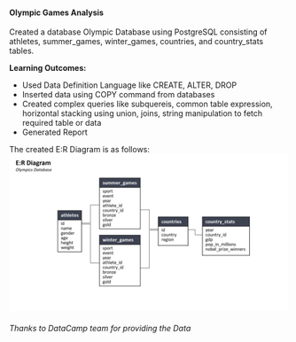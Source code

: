 #### Olympic Games Analysis
Created a database Olympic Database using PostgreSQL consisting of athletes, summer_games, winter_games, countries, and country_stats tables.<br>

**Learning Outcomes:**
-  Used Data Definition Language like CREATE, ALTER, DROP
-  Inserted data using COPY command from databases
-  Created complex queries like subquereis, common table expression, horizontal stacking using union, joins, string manipulation to fetch required table or data
-  Generated Report

The created E:R Diagram is as follows:
![Olympic Database](https://github.com/ruhularahi/Portfolio_Projects/blob/main/Olympic%20Games%20Analysis/ER_diagram_pdf.png)
###### Thanks to DataCamp team for providing the Data
